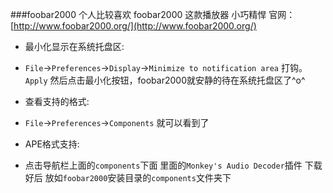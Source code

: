 ###foobar2000
个人比较喜欢 foobar2000 这款播放器 小巧精悍
官网： [http://www.foobar2000.org/](http://www.foobar2000.org/)

* 最小化显示在系统托盘区:
 - `File`->`Preferences`->`Display`->`Minimize to notification area` 打钩。`Apply` 然后点击最小化按钮，foobar2000就安静的待在系统托盘区了^o^

* 查看支持的格式:
 - `File`->`Preferences`->`Components` 就可以看到了

* APE格式支持:
 - 点击导航栏上面的`components`下面 里面的`Monkey's Audio Decoder`插件 下载好后 放如`foobar2000`安装目录的`components`文件夹下

